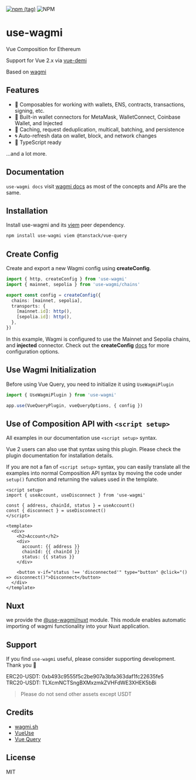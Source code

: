 [![npm (tag)](https://img.shields.io/npm/v/use-wagmi?style=flat&colorA=000000&colorB=000000)](https://www.npmjs.com/package/use-wagmi) ![NPM](https://img.shields.io/npm/l/use-wagmi?style=flat&colorA=000000&colorB=000000)

# use-wagmi

Vue Composition for Ethereum

Support for Vue 2.x via [vue-demi](https://github.com/vueuse/vue-demi)

Based on [wagmi](https://wagmi.sh)

## Features

- 🚀 Composables for working with wallets, ENS, contracts, transactions, signing, etc.
- 💼 Built-in wallet connectors for MetaMask, WalletConnect, Coinbase Wallet, and Injected
- 👟 Caching, request deduplication, multicall, batching, and persistence
- 🌀 Auto-refresh data on wallet, block, and network changes
- 🦄 TypeScript ready

...and a lot more.

## Documentation

`use-wagmi docs` visit [wagmi docs](https://wagmi.sh) as most of the concepts and APIs are the same.

## Installation

Install use-wagmi and its [viem](https://viem.sh) peer dependency.

```bash
npm install use-wagmi viem @tanstack/vue-query
```

## Create Config

Create and export a new Wagmi config using **createConfig**.

```ts
import { http, createConfig } from 'use-wagmi'
import { mainnet, sepolia } from 'use-wagmi/chains'

export const config = createConfig({
  chains: [mainnet, sepolia],
  transports: {
    [mainnet.id]: http(),
    [sepolia.id]: http(),
  },
})
```

In this example, Wagmi is configured to use the Mainnet and Sepolia chains, and **injected** connector. Check out the **createConfig** [docs](https://wagmi.sh/react/api/createConfig) for more configuration options.

## Use Wagmi Initialization

Before using Vue Query, you need to initialize it using `UseWagmiPlugin`

```ts
import { UseWagmiPlugin } from 'use-wagmi'

app.use(VueQueryPlugin, vueQueryOptions, { config })
```

## Use of Composition API with `<script setup>`

All examples in our documentation use `<script setup>` syntax.

Vue 2 users can also use that syntax using this plugin. Please check the plugin documentation for installation details.

If you are not a fan of `<script setup>` syntax, you can easily translate all the examples into normal Composition API syntax by moving the code under `setup()` function and returning the values used in the template.

```vue
<script setup>
import { useAccount, useDisconnect } from 'use-wagmi'

const { address, chainId, status } = useAccount()
const { disconnect } = useDisconnect()
</script>

<template>
  <div>
    <h2>Account</h2>
    <div>
      account: {{ address }}
      chainId: {{ chainId }}
      status: {{ status }}
    </div>

    <button v-if="status !== 'disconnected'" type="button" @click="() => disconnect()">Disconnect</button>
  </div>
</template>
```

## Nuxt

we provide the [@use-wagmi/nuxt](https://github.com/unicape/use-wagmi/tree/main/packages/nuxt) module. This module enables automatic importing of wagmi functionality into your Nuxt application.

## Support

If you find `use-wagmi` useful, please consider supporting development. Thank you 🙏

ERC20-USDT: 0xb493c9555f5c2be907a3bfa363daf1fc22635fe5<br />TRC20-USDT: TLXcmNCTSngBXMxzmkZVHFdWE3XHEK5bBi

> Please do not send other assets except USDT

## Credits

- [wagmi.sh](https://wagmi.sh/)
- [VueUse](https://vueuse.org/)
- [Vue Query](https://vue-query.vercel.app/)

## License

MIT
